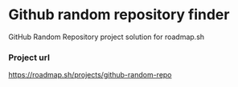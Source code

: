 # Github random repository finder

GitHub Random Repository project solution for roadmap.sh

### Project url

https://roadmap.sh/projects/github-random-repo

